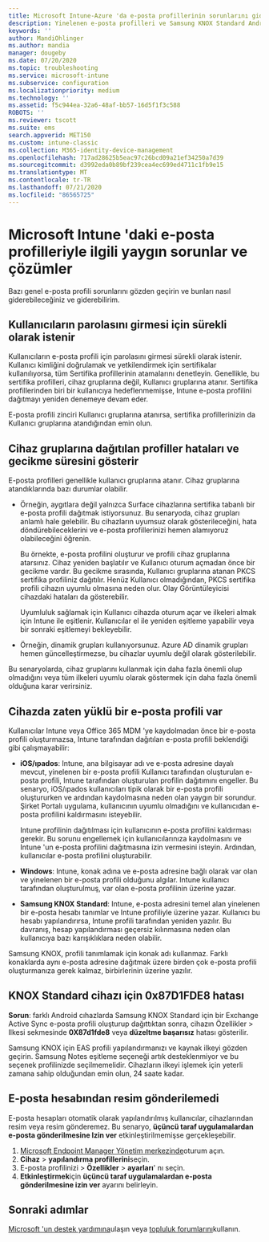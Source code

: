 ```yaml
---
title: Microsoft Intune-Azure 'da e-posta profillerinin sorunlarını giderme | Microsoft Docs
description: Yinelenen e-posta profilleri ve Samsung KNOX Standard Android cihazlarda hatalar da dahil olmak üzere Microsoft Intune içindeki e-posta profilleriyle ilgili yaygın sorunlar ve çözümleri görün.
keywords: ''
author: MandiOhlinger
ms.author: mandia
manager: dougeby
ms.date: 07/20/2020
ms.topic: troubleshooting
ms.service: microsoft-intune
ms.subservice: configuration
ms.localizationpriority: medium
ms.technology: ''
ms.assetid: f5c944ea-32a6-48af-bb57-16d5f1f3c588
ROBOTS: ''
ms.reviewer: tscott
ms.suite: ems
search.appverid: MET150
ms.custom: intune-classic
ms.collection: M365-identity-device-management
ms.openlocfilehash: 717ad28625b5eac97c26bcd09a21ef34250a7d39
ms.sourcegitcommit: d3992eda0b89bf239cea4ec699ed4711c1fb9e15
ms.translationtype: MT
ms.contentlocale: tr-TR
ms.lasthandoff: 07/21/2020
ms.locfileid: "86565725"
---
```

# <a name="common-issues-and-resolutions-with-email-profiles-in-microsoft-intune"></a>Microsoft Intune 'daki e-posta profilleriyle ilgili yaygın sorunlar ve çözümler

Bazı genel e-posta profili sorunlarını gözden geçirin ve bunları nasıl giderebileceğiniz ve giderebilirim.

## <a name="users-are-repeatedly-prompted-to-enter-their-password"></a>Kullanıcıların parolasını girmesi için sürekli olarak istenir

Kullanıcıların e-posta profili için parolasını girmesi sürekli olarak istenir. Kullanıcı kimliğini doğrulamak ve yetkilendirmek için sertifikalar kullanılıyorsa, tüm Sertifika profillerinin atamalarını denetleyin. Genellikle, bu sertifika profilleri, cihaz gruplarına değil, Kullanıcı gruplarına atanır. Sertifika profillerinden biri bir kullanıcıya hedeflenmemişse, Intune e-posta profilini dağıtmayı yeniden denemeye devam eder.

E-posta profili zinciri Kullanıcı gruplarına atanırsa, sertifika profillerinizin da Kullanıcı gruplarına atandığından emin olun.

## <a name="profiles-deployed-to-device-groups-show-errors-and-latency"></a>Cihaz gruplarına dağıtılan profiller hataları ve gecikme süresini gösterir

E-posta profilleri genellikle kullanıcı gruplarına atanır. Cihaz gruplarına atandıklarında bazı durumlar olabilir.

- Örneğin, aygıtlara değil yalnızca Surface cihazlarına sertifika tabanlı bir e-posta profili dağıtmak istiyorsunuz. Bu senaryoda, cihaz grupları anlamlı hale gelebilir. Bu cihazların uyumsuz olarak gösterileceğini, hata döndürebileceklerini ve e-posta profillerinizi hemen alamıyoruz olabileceğini öğrenin.

  Bu örnekte, e-posta profilini oluşturur ve profili cihaz gruplarına atarsınız. Cihaz yeniden başlatılır ve Kullanıcı oturum açmadan önce bir gecikme vardır. Bu gecikme sırasında, Kullanıcı gruplarına atanan PKCS sertifika profiliniz dağıtılır. Henüz Kullanıcı olmadığından, PKCS sertifika profili cihazın uyumlu olmasına neden olur. Olay Görüntüleyicisi cihazdaki hataları da gösterebilir.

  Uyumluluk sağlamak için Kullanıcı cihazda oturum açar ve ilkeleri almak için Intune ile eşitlenir. Kullanıcılar el ile yeniden eşitleme yapabilir veya bir sonraki eşitlemeyi bekleyebilir.

- Örneğin, dinamik grupları kullanıyorsunuz. Azure AD dinamik grupları hemen güncelleştirmezse, bu cihazlar uyumlu değil olarak gösterilebilir.

Bu senaryolarda, cihaz gruplarını kullanmak için daha fazla önemli olup olmadığını veya tüm ilkeleri uyumlu olarak göstermek için daha fazla önemli olduğuna karar verirsiniz.

## <a name="device-already-has-an-email-profile-installed"></a>Cihazda zaten yüklü bir e-posta profili var

Kullanıcılar Intune veya Office 365 MDM 'ye kaydolmadan önce bir e-posta profili oluşturmazsa, Intune tarafından dağıtılan e-posta profili beklendiği gibi çalışmayabilir:

- **iOS/ıpados**: Intune, ana bilgisayar adı ve e-posta adresine dayalı mevcut, yinelenen bir e-posta profili Kullanıcı tarafından oluşturulan e-posta profili, Intune tarafından oluşturulan profilin dağıtımını engeller. Bu senaryo, iOS/ıpados kullanıcıları tipik olarak bir e-posta profili oluştururken ve ardından kaydolmasına neden olan yaygın bir sorundur. Şirket Portalı uygulama, kullanıcının uyumlu olmadığını ve kullanıcıdan e-posta profilini kaldırmasını isteyebilir.

  Intune profilinin dağıtılması için kullanıcının e-posta profilini kaldırması gerekir. Bu sorunu engellemek için kullanıcılarınıza kaydolmasını ve Intune 'un e-posta profilini dağıtmasına izin vermesini isteyin. Ardından, kullanıcılar e-posta profilini oluşturabilir.

- **Windows**: Intune, konak adına ve e-posta adresine bağlı olarak var olan ve yinelenen bir e-posta profili olduğunu algılar. Intune kullanıcı tarafından oluşturulmuş, var olan e-posta profilinin üzerine yazar.

- **Samsung KNOX Standard**: Intune, e-posta adresini temel alan yinelenen bir e-posta hesabı tanımlar ve Intune profiliyle üzerine yazar. Kullanıcı bu hesabı yapılandırırsa, Intune profili tarafından yeniden yazılır. Bu davranış, hesap yapılandırması geçersiz kılınmasına neden olan kullanıcıya bazı karışıklıklara neden olabilir.

Samsung KNOX, profili tanımlamak için konak adı kullanmaz. Farklı konaklarda aynı e-posta adresine dağıtmak üzere birden çok e-posta profili oluşturmanıza gerek kalmaz, birbirlerinin üzerine yazılır.

## <a name="error-0x87d1fde8-for-knox-standard-device"></a>KNOX Standard cihazı için 0x87D1FDE8 hatası

**Sorun**: farklı Android cıhazlarda Samsung KNOX Standard için bir Exchange Active Sync e-posta profili oluşturup dağıttıktan sonra, cihazın Özellikler > Ilkesi sekmesinde **0X87d1fde8** veya **düzeltme başarısız** hatası gösterilir.

Samsung KNOX için EAS profili yapılandırmanızı ve kaynak ilkeyi gözden geçirin. Samsung Notes eşitleme seçeneği artık desteklenmiyor ve bu seçenek profilinizde seçilmemelidir. Cihazların ilkeyi işlemek için yeterli zamana sahip olduğundan emin olun, 24 saate kadar.

## <a name="unable-to-send-images-from--email-account"></a>E-posta hesabından resim gönderilemedi

E-posta hesapları otomatik olarak yapılandırılmış kullanıcılar, cihazlarından resim veya resim gönderemez. Bu senaryo, **üçüncü taraf uygulamalardan e-posta gönderilmesine Izin ver** etkinleştirilmemişse gerçekleşebilir.

1. [Microsoft Endpoint Manager Yönetim merkezinde](https://go.microsoft.com/fwlink/?linkid=2109431)oturum açın.
2. **Cihaz**  >  **yapılandırma profillerini**seçin.
3. E-posta profilinizi > **Özellikler**  >  **ayarları**' nı seçin.
4. **Etkinleştirmek**için **üçüncü taraf uygulamalardan e-posta gönderilmesine izin ver** ayarını belirleyin.

## <a name="next-steps"></a>Sonraki adımlar

[Microsoft 'un destek yardımına](../fundamentals/get-support.md)ulaşın veya [topluluk forumlarını](https://social.technet.microsoft.com/Forums/en-US/home?category=microsoftintune)kullanın.

